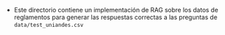 
  - Este directorio contiene un implementación de RAG sobre los datos de reglamentos
    para generar las respuestas correctas a las preguntas de `data/test_uniandes.csv`

